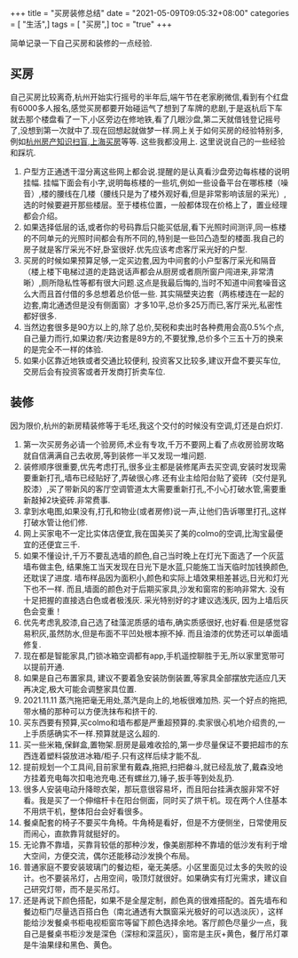 +++
title = "买房装修总结"
date = "2021-05-09T09:05:32+08:00"
categories = [ "生活",]
tags = [ "买房",]
toc = "true"
+++


简单记录一下自己买房和装修的一点经验.

## 买房
自己买房比较离奇,杭州开始实行摇号的半年后,端午节在老家刷微信,看到有个红盘有6000多人报名,感觉买房都要开始碰运气了想到了车牌的悲剧,于是返杭后下车就去那个楼盘看了一下,小区旁边在修地铁,看了几眼沙盘,第二天就借钱登记摇号了,没想到第一次就中了.现在回想起就做梦一样.网上关于如何买房的经验特别多,例如[杭州房产知识扫盲](https://github.com/houshanren/hangzhou_house_knowledge),[上海买房](https://github.com/ayuer/shanghai_house_knowledge)等等. 这些我都没用上. 这里说说自己的一些经验和踩坑.

<!--more-->

1. 户型方正通透干湿分离这些网上都会说.提醒的是认真看沙盘旁边每栋楼的说明挂幅. 挂幅下面会有小字,说明每栋楼的一些坑,例如一些设备平台在哪栋楼（噪音）,楼的腰线在几楼（腰线只是为了楼外观好看,但是非常影响该层的采光）,选的时候要避开那些楼层。至于楼栋位置，一般都体现在价格上了，置业经理都会介绍。
2. 如果选择低层的话,或者你的号码靠后只能买低层,看下光照时间测评,同一栋楼的不同单元的光照时间都会有所不同的,特别是一些凹凸造型的楼面.我自己的房子就是客厅采光不好,卧室很好.优先应该考虑客厅采光好的户型.
3. 买房的时候如果预算足够,一定买边套,因为中间套的小户型客厅采光和隔音（楼上楼下电梯过道的走路说话声都会从厨房或者厕所窗户闯进来,非常清晰）,厕所隐私性等都有很大问题.这点是我最后悔的,当时不知道中间套噪音这么大而且首付借的多总想着总价低一些. 其实隔壁夹边套（两栋楼连在一起的边套,南北通透但是没有侧面窗）才多10平,总价多25万而已,客厅采光,私密性都好很多.
4. 当然边套很多是90方以上的,除了总价,契税和卖出时各种费用会高0.5%个点,自己量力而行,如果边套/夹边套是89方的,不要犹豫,总价多个三五十万的换来的是完全不一样的体验.
5. 如果小区靠近地铁或者交通比较便利, 投资客又比较多,建议开盘不要买车位, 交房后会有投资客或者开发商打折卖车位. 

## 装修
因为限价,杭州的新房精装修等于毛坯,我这个交付的时候没有空调,灯还是白炽灯.

1. 第一次买房务必请一个验房师,术业有专攻,千万不要网上看了点收房验房攻略就自信满满自己去收房,等到装修一半又发现一堆问题.
2. 装修顺序很重要,优先考虑打孔,很多业主都是装修尾声去买空调,安装时发现需要重新打孔,墙布已经贴好了,弄破很心疼.还有业主给阳台贴了瓷砖（交付是乳胶漆）,买了带新风的客厅空调管道太大需要重新打孔,不小心打破水管,需要重新敲掉2块瓷砖.非常费事.
3. 拿到水电图,如果没有,打孔和物业(或者房修)说一声,让他们告诉哪里打孔,这样打破水管让他们修.
4. 网上买家电不一定比实体店便宜,我在国美买了美的colmo的空调,比淘宝最便宜的还便宜三千.
5. 如果不懂设计,千万不要乱选墙的颜色,自己当时晚上在灯光下面选了一个灰蓝墙布做主色, 结果施工当天发现在日光下是水蓝,只能施工当天临时加钱换颜色,还耽误了进度. 墙布样品因为面积小,颜色和实际上墙效果相差甚远,日光和灯光下也不一样. 而且,墙面的颜色对于后期买家具,沙发和窗帘的影响非常大. 没有十足把握的直接选白色或者极浅灰. 采光特别好的才建议选浅灰, 因为上墙后灰色会变重！
6. 优先考虑乳胶漆,自己选了硅藻泥质感的墙布,确实质感很好,也好看.但是感觉容易积灰,虽然防水,但是布面不平凹处根本擦不掉. 而且油漆的优势还可以单面墙修复.
7. 现在都是智能家具,门锁冰箱空调都有app,手机遥控聊胜于无,所以家里宽带可以提前开通.
8. 如果是自己布置家具, 建议不要着急安装防倒装置,等家具全部摆放完适应几天再决定,极大可能会调整家具位置.
9. 2021.11.11 蒸汽拖把毫无用处,蒸汽是向上的,地板很难加热. 买一个好点的拖把,带水桶的那种可以方便洗抹布和挤干的.
10. 买东西要有预算,买colmo和墙布都是严重超预算的.卖家很心机地介绍贵的,一上手质感确实不一样.预算就是这么超的.
11. 买一些米箱,保鲜盒,置物架.厨房是最难收拾的,第一步尽量保证不要把超市的东西连着塑料袋放进冰箱/柜子.只有这样后续才能不乱.
12. 提前规划一个工具间,目前家里有戴森,拖把,扫把畚斗,就已经乱放了,戴森没地方挂着充电每次扣电池充电.还有螺丝刀,锤子,扳手等到处乱扔.
13. 很多人安装电动升降晾衣架，那玩意很容易坏，而且阳台挂满衣服非常不好看。我是买了一个伸缩杆卡在阳台侧面，同时买了烘干机。现在两个人住基本不用烘干机，整体阳台会好看很多。
14. 餐桌配套的椅子不要买牛角椅。牛角椅是看好，但是不方便侧坐，日常使用反而闹心，直款靠背就挺好的。
15. 无论靠不靠墙，买靠背较低的那种沙发，像美剧那种不靠墙的低沙发有利于增大空间，方便交流，偶尔还能移动沙发换个布局。
16. 普通家庭不要安装玻璃门的餐边柜，毫无美感。小区里面见过太多的失败的设计。也不要装吊灯，占用空间，吸顶灯就很好。如果确实有灯光需求，建议自己研究灯带，而不是买吊灯。
17. 还是再说下颜色搭配，如果不是全屋定制，颜色真的很难搭配的。首先墙布和餐边柜门尽量选百搭白色（南北通透有大飘窗采光极好的可以选淡灰），这样能给沙发餐桌书柜电视柜窗帘等留下颜色选择余地。客厅颜色尽量少一点，我自己是餐桌书柜沙发是深色（深棕和深蓝灰），窗帘是主灰+黄色，餐厅吊灯罩是牛油果绿和黑色、黄色。



